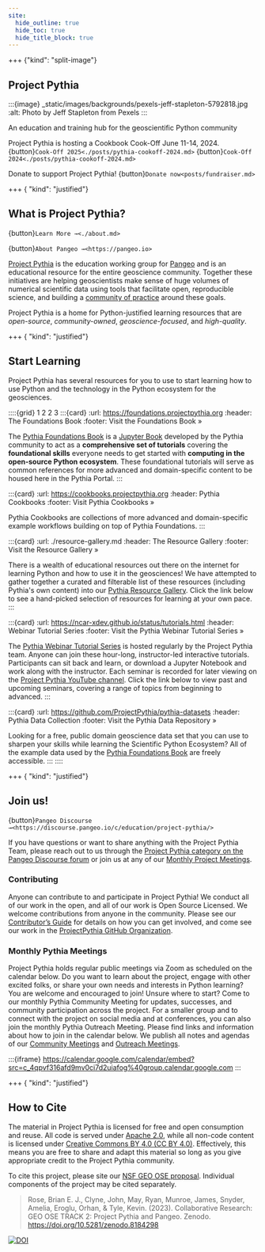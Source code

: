 ```yaml
---
site:
  hide_outline: true
  hide_toc: true
  hide_title_block: true
---
```


+++ {"kind": "split-image"}

## Project Pythia

:::{image} _static/images/backgrounds/pexels-jeff-stapleton-5792818.jpg
:alt: Photo by Jeff Stapleton from Pexels
:::

An education and training hub for the geoscientific Python community

Project Pythia is hosting a Cookbook Cook-Off June 11-14, 2024. {button}`Cook-Off 2025<./posts/pythia-cookoff-2024.md>` {button}`Cook-Off 2024<./posts/pythia-cookoff-2024.md>`

Donate to support Project Pythia!
{button}`Donate now<posts/fundraiser.md>`

+++ { "kind": "justified"}

## What is Project Pythia?

{button}`Learn More →<./about.md>`

{button}`About Pangeo →<https://pangeo.io>`

[Project Pythia](./about.md) is the education working group for [Pangeo](https://pangeo.io)
and is an educational resource for the entire geoscience community.
Together these initiatives are helping geoscientists make sense of huge volumes of
numerical scientific data using tools that facilitate open, reproducible science,
and building a [community of practice](https://en.wikipedia.org/wiki/Community_of_practice)
around these goals.

Project Pythia is a home for Python-justified learning resources that are _open-source_,
_community-owned_, _geoscience-focused_, and _high-quality_.

+++ { "kind": "justified"}

## Start Learning

Project Pythia has several resources for you to use to start learning how to use Python
and the technology in the Python ecosystem for the geosciences.

::::{grid} 1 2 2 3
:::{card}
:url: https://foundations.projectpythia.org
:header: The Foundations Book
:footer: Visit the Foundations Book »

The [Pythia Foundations Book](https://foundations.projectpythia.org) is a
[Jupyter Book](https://jupyterbook.org/) developed by the Pythia community to
act as a **comprehensive set of tutorials** covering the **foundational skills**
everyone needs to get started with **computing in the open-source Python ecosystem**.
These foundational tutorials will serve as common references for more advanced and
domain-specific content to be housed here in the Pythia Portal.
:::

:::{card}
:url: https://cookbooks.projectpythia.org
:header: Pythia Cookbooks
:footer: Visit Pythia Cookbooks »

Pythia Cookbooks are collections of more advanced and domain-specific example workflows building on top of Pythia Foundations.
:::

:::{card}
:url: ./resource-gallery.md
:header: The Resource Gallery
:footer: Visit the Resource Gallery »

There is a wealth of educational resources out there on the internet for learning
Python and how to use it in the geosciences! We have attempted to gather together
a curated and filterable list of these resources (including Pythia's own content)
into our [Pythia Resource Gallery](/resource-gallery).
Click the link below to see a hand-picked selection of resources for learning at
your own pace.
:::

:::{card}
:url: https://ncar-xdev.github.io/status/tutorials.html
:header: Webinar Tutorial Series
:footer: Visit the Pythia Webinar Tutorial Series »

The [Pythia Webinar Tutorial Series](https://ncar-xdev.github.io/status/tutorials.html) is hosted regularly by the Project Pythia team. Anyone can join
these hour-long, instructor-led interactive tutorials. Participants can
sit back and learn, or download a Jupyter Notebook and work along with
the instructor. Each seminar is recorded for later viewing on the
[Project Pythia YouTube channel](https://www.youtube.com/channel/UCoZPBqJal5uKpO8ZiwzavCw).
Click the link below to view past and upcoming seminars, covering a range of
topics from beginning to advanced.
:::

:::{card}
:url: https://github.com/ProjectPythia/pythia-datasets
:header: Pythia Data Collection
:footer: Visit the Pythia Data Repository »

Looking for a free, public domain geoscience data set that you can use to
sharpen your skills while learning the Scientific Python Ecosystem? All of
the example data used by the [Pythia Foundations Book](https://foundations.projectpythia.org) are freely accessible.
:::
::::

+++ { "kind": "justified"}

## Join us!

{button}`Pangeo Discourse →<https://discourse.pangeo.io/c/education/project-pythia/>`

If you have questions or want to share anything with the Project
Pythia Team, please reach out to us through the [Project Pythia
category on the Pangeo Discourse forum](https://discourse.pangeo.io/c/education/project-pythia/)
or join us at any of our [Monthly Project Meetings](#monthly-pythia-meetings).

### Contributing

Anyone can contribute to and participate in Project Pythia!
We conduct all of our work in the open, and all of our work is Open Source Licensed.
We welcome contributions from anyone in the community.
Please see our [Contributor’s Guide](/contributing)
for details on how you can get involved, and come see our work in the
[ProjectPythia GitHub Organization](https://github.com/ProjectPythia).

### Monthly Pythia Meetings

Project Pythia holds regular public meetings via Zoom as scheduled on the calendar below.
Do you want to learn about the project, engage with other excited folks, or share your own needs and interests in Python learning?
You are welcome and encouraged to join! Unsure where to start?
Come to our monthly Pythia Community Meeting for updates, successes, and community participation across the project.
For a smaller group and to connect with the project on social media and at conferences, you can also join the monthly Pythia Outreach Meeting.
Please find links and information about how to join in the calendar below.
We publish all notes and agendas of our
[Community Meetings](https://docs.google.com/document/d/e/2PACX-1vQWQrgHs_G5XyNH5GTFYydH_woUZcyZibdxPUWLpqFUYs20WM93kdx5onwOaizC_3-tfnbreMNQbYAp/pub)
and [Outreach Meetings](https://docs.google.com/document/d/e/2PACX-1vQBAt5B24wig2eh-hxHzgJiXjKCpSeGKsw3PFizZjwH7ka71dagipKwCwQvmE-obmSOfR4Psj2lgbvU/pub).

:::{iframe} https://calendar.google.com/calendar/embed?src=c_4qpvf316afd9mv0ci7d2uiafog%40group.calendar.google.com
:::

+++ { "kind": "justified"}

## How to Cite

The material in Project Pythia is licensed for free and open consumption and reuse. All code is served under [Apache 2.0](https://www.apache.org/licenses/LICENSE-2.0), while all non-code content is licensed under [Creative Commons BY 4.0 (CC BY 4.0)](https://creativecommons.org/licenses/by/4.0/). Effectively, this means you are free to share and adapt this material so long as you give appropriate credit to the Project Pythia community.

To cite this project, please site our [NSF GEO OSE proposal](https://zenodo.org/record/8184298). Individual components of the project may be cited separately.

> Rose, Brian E. J., Clyne, John, May, Ryan, Munroe, James, Snyder, Amelia, Eroglu, Orhan, & Tyle, Kevin. (2023). Collaborative Research: GEO OSE TRACK 2: Project Pythia and Pangeo. Zenodo. https://doi.org/10.5281/zenodo.8184298

[![DOI](https://zenodo.org/badge/DOI/10.5281/zenodo.8184298.svg)](https://doi.org/10.5281/zenodo.8184298)
